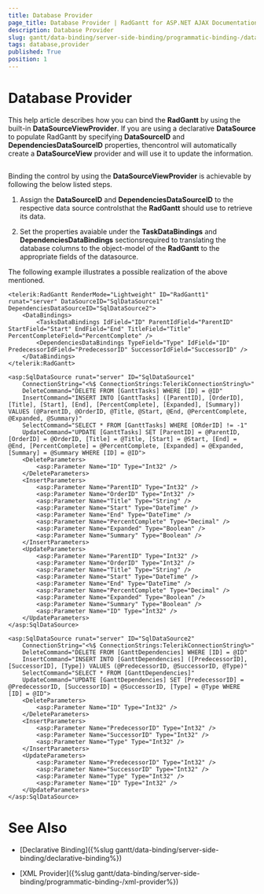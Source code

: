 ```yaml
---
title: Database Provider
page_title: Database Provider | RadGantt for ASP.NET AJAX Documentation
description: Database Provider
slug: gantt/data-binding/server-side-binding/programmatic-binding-/database-provider
tags: database,provider
published: True
position: 1
---
```


# Database Provider

This help article describes how you can bind the **RadGantt** by using the built-in **DataSourceViewProvider**. If you are using a declarative **DataSource** to populate RadGantt by specifying **DataSourceID** and **DependenciesDataSourceID** properties, thencontrol will automatically create a **DataSourceView** provider and will use it to update the information.

## 

Binding the control by using the **DataSourceViewProvider** is achievable by following the below listed steps.

1. Assign the **DataSourceID** and **DependenciesDataSourceID** to the respective data source controlsthat the **RadGantt** should use to retrieve its data.

1. Set the properties avaiable under the **TaskDataBindings** and **DependenciesDataBindings** sectionsrequired to translating the database columns to the object-model of the **RadGantt** to the appropriate fields of the datasource.

The following example illustrates a possible realization of the above mentioned.

````ASP.NET
<telerik:RadGantt RenderMode="Lightweight" ID="RadGantt1" runat="server" DataSourceID="SqlDataSource1" DependenciesDataSourceID="SqlDataSource2">
    <DataBindings>
        <TasksDataBindings IdField="ID" ParentIdField="ParentID" StartField="Start" EndField="End" TitleField="Title" PercentCompleteField="PercentComplete" />
        <DependenciesDataBindings TypeField="Type" IdField="ID" PredecessorIdField="PredecessorID" SuccessorIdField="SuccessorID" />
    </DataBindings>
</telerik:RadGantt>

<asp:SqlDataSource runat="server" ID="SqlDataSource1"
    ConnectionString="<%$ ConnectionStrings:TelerikConnectionString%>"
    DeleteCommand="DELETE FROM [GanttTasks] WHERE [ID] = @ID"
    InsertCommand="INSERT INTO [GanttTasks] ([ParentID], [OrderID], [Title], [Start], [End], [PercentComplete], [Expanded], [Summary]) VALUES (@ParentID, @OrderID, @Title, @Start, @End, @PercentComplete, @Expanded, @Summary)"
    SelectCommand="SELECT * FROM [GanttTasks] WHERE [ORderID] != -1"
    UpdateCommand="UPDATE [GanttTasks] SET [ParentID] = @ParentID, [OrderID] = @OrderID, [Title] = @Title, [Start] = @Start, [End] = @End, [PercentComplete] = @PercentComplete, [Expanded] = @Expanded, [Summary] = @Summary WHERE [ID] = @ID">
    <DeleteParameters>
        <asp:Parameter Name="ID" Type="Int32" />
    </DeleteParameters>
    <InsertParameters>
        <asp:Parameter Name="ParentID" Type="Int32" />
        <asp:Parameter Name="OrderID" Type="Int32" />
        <asp:Parameter Name="Title" Type="String" />
        <asp:Parameter Name="Start" Type="DateTime" />
        <asp:Parameter Name="End" Type="DateTime" />
        <asp:Parameter Name="PercentComplete" Type="Decimal" />
        <asp:Parameter Name="Expanded" Type="Boolean" />
        <asp:Parameter Name="Summary" Type="Boolean" />
    </InsertParameters>
    <UpdateParameters>
        <asp:Parameter Name="ParentID" Type="Int32" />
        <asp:Parameter Name="OrderID" Type="Int32" />
        <asp:Parameter Name="Title" Type="String" />
        <asp:Parameter Name="Start" Type="DateTime" />
        <asp:Parameter Name="End" Type="DateTime" />
        <asp:Parameter Name="PercentComplete" Type="Decimal" />
        <asp:Parameter Name="Expanded" Type="Boolean" />
        <asp:Parameter Name="Summary" Type="Boolean" />
        <asp:Parameter Name="ID" Type="Int32" />
    </UpdateParameters>
</asp:SqlDataSource>

<asp:SqlDataSource runat="server" ID="SqlDataSource2"
    ConnectionString="<%$ ConnectionStrings:TelerikConnectionString%>"
    DeleteCommand="DELETE FROM [GanttDependencies] WHERE [ID] = @ID"
    InsertCommand="INSERT INTO [GanttDependencies] ([PredecessorID], [SuccessorID], [Type]) VALUES (@PredecessorID, @SuccessorID, @Type)"
    SelectCommand="SELECT * FROM [GanttDependencies]"
    UpdateCommand="UPDATE [GanttDependencies] SET [PredecessorID] = @PredecessorID, [SuccessorID] = @SuccessorID, [Type] = @Type WHERE [ID] = @ID">
    <DeleteParameters>
        <asp:Parameter Name="ID" Type="Int32" />
    </DeleteParameters>
    <InsertParameters>
        <asp:Parameter Name="PredecessorID" Type="Int32" />
        <asp:Parameter Name="SuccessorID" Type="Int32" />
        <asp:Parameter Name="Type" Type="Int32" />
    </InsertParameters>
    <UpdateParameters>
        <asp:Parameter Name="PredecessorID" Type="Int32" />
        <asp:Parameter Name="SuccessorID" Type="Int32" />
        <asp:Parameter Name="Type" Type="Int32" />
        <asp:Parameter Name="ID" Type="Int32" />
    </UpdateParameters>
</asp:SqlDataSource>
````

# See Also

 * [Declarative Binding]({%slug gantt/data-binding/server-side-binding/declarative-binding%})

 * [XML Provider]({%slug gantt/data-binding/server-side-binding/programmatic-binding-/xml-provider%})
